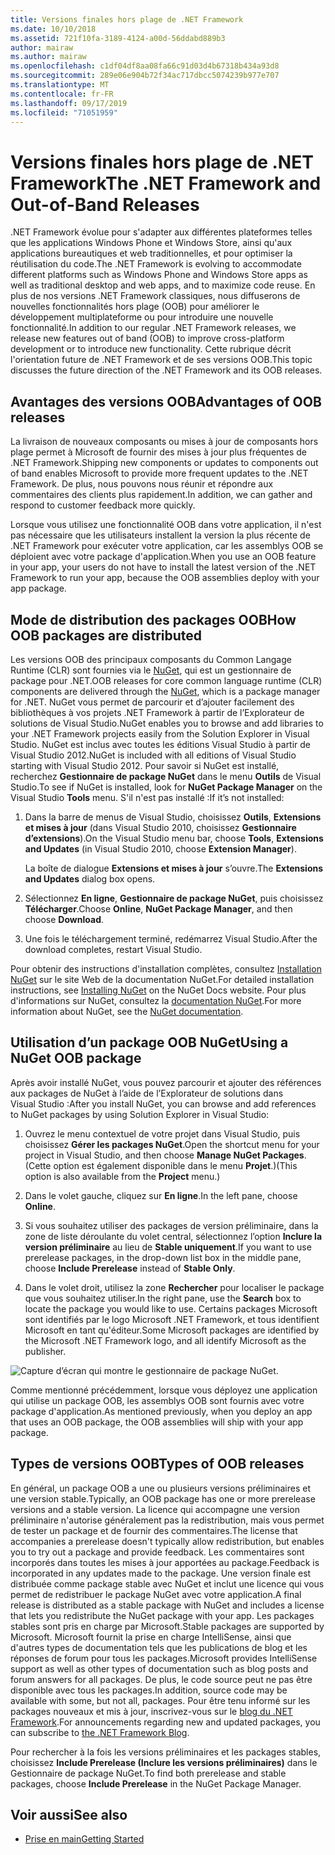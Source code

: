 ```yaml
---
title: Versions finales hors plage de .NET Framework
ms.date: 10/10/2018
ms.assetid: 721f10fa-3189-4124-a00d-56ddabd889b3
author: mairaw
ms.author: mairaw
ms.openlocfilehash: c1df04df8aa08fa66c91d03d4b67318b434a93d8
ms.sourcegitcommit: 289e06e904b72f34ac717dbcc5074239b977e707
ms.translationtype: MT
ms.contentlocale: fr-FR
ms.lasthandoff: 09/17/2019
ms.locfileid: "71051959"
---
```

# <a name="the-net-framework-and-out-of-band-releases"></a><span data-ttu-id="629f3-102">Versions finales hors plage de .NET Framework</span><span class="sxs-lookup"><span data-stu-id="629f3-102">The .NET Framework and Out-of-Band Releases</span></span>

<span data-ttu-id="629f3-103">.NET Framework évolue pour s'adapter aux différentes plateformes telles que les applications Windows Phone et Windows Store, ainsi qu'aux applications bureautiques et web traditionnelles, et pour optimiser la réutilisation du code.</span><span class="sxs-lookup"><span data-stu-id="629f3-103">The .NET Framework is evolving to accommodate different platforms such as Windows Phone and Windows Store apps as well as traditional desktop and web apps, and to maximize code reuse.</span></span> <span data-ttu-id="629f3-104">En plus de nos versions .NET Framework classiques, nous diffuserons de nouvelles fonctionnalités hors plage (OOB) pour améliorer le développement multiplateforme ou pour introduire une nouvelle fonctionnalité.</span><span class="sxs-lookup"><span data-stu-id="629f3-104">In addition to our regular .NET Framework releases, we release new features out of band (OOB) to improve cross-platform development or to introduce new functionality.</span></span> <span data-ttu-id="629f3-105">Cette rubrique décrit l'orientation future de .NET Framework et de ses versions OOB.</span><span class="sxs-lookup"><span data-stu-id="629f3-105">This topic discusses the future direction of the .NET Framework and its OOB releases.</span></span>

## <a name="advantages-of-oob-releases"></a><span data-ttu-id="629f3-106">Avantages des versions OOB</span><span class="sxs-lookup"><span data-stu-id="629f3-106">Advantages of OOB releases</span></span>
 <span data-ttu-id="629f3-107">La livraison de nouveaux composants ou mises à jour de composants hors plage permet à Microsoft de fournir des mises à jour plus fréquentes de .NET Framework.</span><span class="sxs-lookup"><span data-stu-id="629f3-107">Shipping new components or updates to components out of band enables Microsoft to provide more frequent updates to the .NET Framework.</span></span> <span data-ttu-id="629f3-108">De plus, nous pouvons nous réunir et répondre aux commentaires des clients plus rapidement.</span><span class="sxs-lookup"><span data-stu-id="629f3-108">In addition, we can gather and respond to customer feedback more quickly.</span></span>

 <span data-ttu-id="629f3-109">Lorsque vous utilisez une fonctionnalité OOB dans votre application, il n'est pas nécessaire que les utilisateurs installent la version la plus récente de .NET Framework pour exécuter votre application, car les assemblys OOB se déploient avec votre package d'application.</span><span class="sxs-lookup"><span data-stu-id="629f3-109">When you use an OOB feature in your app, your users do not have to install the latest version of the .NET Framework to run your app, because the OOB assemblies deploy with your app package.</span></span>

## <a name="how-oob-packages-are-distributed"></a><span data-ttu-id="629f3-110">Mode de distribution des packages OOB</span><span class="sxs-lookup"><span data-stu-id="629f3-110">How OOB packages are distributed</span></span>
<span data-ttu-id="629f3-111">Les versions OOB des principaux composants du Common Langage Runtime (CLR) sont fournies via le [NuGet](https://www.nuget.org/), qui est un gestionnaire de package pour .NET.</span><span class="sxs-lookup"><span data-stu-id="629f3-111">OOB releases for core common language runtime (CLR) components are delivered through the [NuGet](https://www.nuget.org/), which is a package manager for .NET.</span></span> <span data-ttu-id="629f3-112">NuGet vous permet de parcourir et d’ajouter facilement des bibliothèques à vos projets .NET Framework à partir de l’Explorateur de solutions de Visual Studio.</span><span class="sxs-lookup"><span data-stu-id="629f3-112">NuGet enables you to browse and add libraries to your .NET Framework projects easily from the Solution Explorer in Visual Studio.</span></span> <span data-ttu-id="629f3-113">NuGet est inclus avec toutes les éditions Visual Studio à partir de Visual Studio 2012.</span><span class="sxs-lookup"><span data-stu-id="629f3-113">NuGet is included with all editions of Visual Studio starting with Visual Studio 2012.</span></span> <span data-ttu-id="629f3-114">Pour savoir si NuGet est installé, recherchez **Gestionnaire de package NuGet** dans le menu **Outils** de Visual Studio.</span><span class="sxs-lookup"><span data-stu-id="629f3-114">To see if NuGet is installed, look for **NuGet Package Manager** on the Visual Studio **Tools** menu.</span></span> <span data-ttu-id="629f3-115">S'il n'est pas installé :</span><span class="sxs-lookup"><span data-stu-id="629f3-115">If it’s not installed:</span></span>

1. <span data-ttu-id="629f3-116">Dans la barre de menus de Visual Studio, choisissez **Outils**, **Extensions et mises à jour** (dans Visual Studio 2010, choisissez **Gestionnaire d’extensions**).</span><span class="sxs-lookup"><span data-stu-id="629f3-116">On the Visual Studio menu bar, choose **Tools**, **Extensions and Updates** (in Visual Studio 2010, choose **Extension Manager**).</span></span>

     <span data-ttu-id="629f3-117">La boîte de dialogue **Extensions et mises à jour** s’ouvre.</span><span class="sxs-lookup"><span data-stu-id="629f3-117">The **Extensions and Updates** dialog box opens.</span></span>

2. <span data-ttu-id="629f3-118">Sélectionnez **En ligne**, **Gestionnaire de package NuGet**, puis choisissez **Télécharger**.</span><span class="sxs-lookup"><span data-stu-id="629f3-118">Choose **Online**, **NuGet Package Manager**, and then choose **Download**.</span></span>

3. <span data-ttu-id="629f3-119">Une fois le téléchargement terminé, redémarrez Visual Studio.</span><span class="sxs-lookup"><span data-stu-id="629f3-119">After the download completes, restart Visual Studio.</span></span>

 <span data-ttu-id="629f3-120">Pour obtenir des instructions d'installation complètes, consultez [Installation NuGet](/nuget/install-nuget-client-tools) sur le site Web de la documentation NuGet.</span><span class="sxs-lookup"><span data-stu-id="629f3-120">For detailed installation instructions, see [Installing NuGet](/nuget/install-nuget-client-tools) on the NuGet Docs website.</span></span> <span data-ttu-id="629f3-121">Pour plus d'informations sur NuGet, consultez la [documentation NuGet](/nuget).</span><span class="sxs-lookup"><span data-stu-id="629f3-121">For more information about NuGet, see the [NuGet documentation](/nuget).</span></span>

## <a name="using-a-nuget-oob-package"></a><span data-ttu-id="629f3-122">Utilisation d’un package OOB NuGet</span><span class="sxs-lookup"><span data-stu-id="629f3-122">Using a NuGet OOB package</span></span>
 <span data-ttu-id="629f3-123">Après avoir installé NuGet, vous pouvez parcourir et ajouter des références aux packages de NuGet à l’aide de l’Explorateur de solutions dans Visual Studio :</span><span class="sxs-lookup"><span data-stu-id="629f3-123">After you install NuGet, you can browse and add references to NuGet packages by using Solution Explorer in Visual Studio:</span></span>

1. <span data-ttu-id="629f3-124">Ouvrez le menu contextuel de votre projet dans Visual Studio, puis choisissez **Gérer les packages NuGet**.</span><span class="sxs-lookup"><span data-stu-id="629f3-124">Open the shortcut menu for your project in Visual Studio, and then choose **Manage NuGet Packages**.</span></span> <span data-ttu-id="629f3-125">(Cette option est également disponible dans le menu **Projet**.)</span><span class="sxs-lookup"><span data-stu-id="629f3-125">(This option is also available from the **Project** menu.)</span></span>

2. <span data-ttu-id="629f3-126">Dans le volet gauche, cliquez sur **En ligne**.</span><span class="sxs-lookup"><span data-stu-id="629f3-126">In the left pane, choose **Online**.</span></span>

3. <span data-ttu-id="629f3-127">Si vous souhaitez utiliser des packages de version préliminaire, dans la zone de liste déroulante du volet central, sélectionnez l’option **Inclure la version préliminaire** au lieu de **Stable uniquement**.</span><span class="sxs-lookup"><span data-stu-id="629f3-127">If you want to use prerelease packages, in the drop-down list box in the middle pane, choose **Include Prerelease** instead of **Stable Only**.</span></span>

4. <span data-ttu-id="629f3-128">Dans le volet droit, utilisez la zone **Rechercher** pour localiser le package que vous souhaitez utiliser.</span><span class="sxs-lookup"><span data-stu-id="629f3-128">In the right pane, use the **Search** box to locate the package you would like to use.</span></span> <span data-ttu-id="629f3-129">Certains packages Microsoft sont identifiés par le logo Microsoft .NET Framework, et tous identifient Microsoft en tant qu'éditeur.</span><span class="sxs-lookup"><span data-stu-id="629f3-129">Some Microsoft packages are identified by the Microsoft .NET Framework logo, and all identify Microsoft as the publisher.</span></span>

 ![Capture d’écran qui montre le gestionnaire de package NuGet.](./media/the-net-framework-and-out-of-band-releases/nuget-package-manager-dialog.png)

 <span data-ttu-id="629f3-131">Comme mentionné précédemment, lorsque vous déployez une application qui utilise un package OOB, les assemblys OOB sont fournis avec votre package d'application.</span><span class="sxs-lookup"><span data-stu-id="629f3-131">As mentioned previously, when you deploy an app that uses an OOB package, the OOB assemblies will ship with your app package.</span></span>

## <a name="types-of-oob-releases"></a><span data-ttu-id="629f3-132">Types de versions OOB</span><span class="sxs-lookup"><span data-stu-id="629f3-132">Types of OOB releases</span></span>
 <span data-ttu-id="629f3-133">En général, un package OOB a une ou plusieurs versions préliminaires et une version stable.</span><span class="sxs-lookup"><span data-stu-id="629f3-133">Typically, an OOB package has one or more prerelease versions and a stable version.</span></span> <span data-ttu-id="629f3-134">La licence qui accompagne une version préliminaire n'autorise généralement pas la redistribution, mais vous permet de tester un package et de fournir des commentaires.</span><span class="sxs-lookup"><span data-stu-id="629f3-134">The license that accompanies a prerelease doesn't typically allow redistribution, but enables you to try out a package and provide feedback.</span></span> <span data-ttu-id="629f3-135">Les commentaires sont incorporés dans toutes les mises à jour apportées au package.</span><span class="sxs-lookup"><span data-stu-id="629f3-135">Feedback is incorporated in any updates made to the package.</span></span> <span data-ttu-id="629f3-136">Une version finale est distribuée comme package stable avec NuGet et inclut une licence qui vous permet de redistribuer le package NuGet avec votre application.</span><span class="sxs-lookup"><span data-stu-id="629f3-136">A final release is distributed as a stable package with NuGet and includes a license that lets you redistribute the NuGet package with your app.</span></span> <span data-ttu-id="629f3-137">Les packages stables sont pris en charge par Microsoft.</span><span class="sxs-lookup"><span data-stu-id="629f3-137">Stable packages are supported by Microsoft.</span></span> <span data-ttu-id="629f3-138">Microsoft fournit la prise en charge IntelliSense, ainsi que d'autres types de documentation tels que les publications de blog et les réponses de forum pour tous les packages.</span><span class="sxs-lookup"><span data-stu-id="629f3-138">Microsoft provides IntelliSense support as well as other types of documentation such as blog posts and forum answers for all packages.</span></span> <span data-ttu-id="629f3-139">De plus, le code source peut ne pas être disponible avec tous les packages.</span><span class="sxs-lookup"><span data-stu-id="629f3-139">In addition, source code may be available with some, but not all, packages.</span></span> <span data-ttu-id="629f3-140">Pour être tenu informé sur les packages nouveaux et mis à jour, inscrivez-vous sur le [blog du .NET Framework](https://devblogs.microsoft.com/dotnet/).</span><span class="sxs-lookup"><span data-stu-id="629f3-140">For announcements regarding new and updated packages, you can subscribe to [the .NET Framework Blog](https://devblogs.microsoft.com/dotnet/).</span></span>

 <span data-ttu-id="629f3-141">Pour rechercher à la fois les versions préliminaires et les packages stables, choisissez **Include Prerelease (Inclure les versions préliminaires)** dans le Gestionnaire de package NuGet.</span><span class="sxs-lookup"><span data-stu-id="629f3-141">To find both prerelease and stable packages, choose **Include Prerelease** in the NuGet Package Manager.</span></span>

## <a name="see-also"></a><span data-ttu-id="629f3-142">Voir aussi</span><span class="sxs-lookup"><span data-stu-id="629f3-142">See also</span></span>

- [<span data-ttu-id="629f3-143">Prise en main</span><span class="sxs-lookup"><span data-stu-id="629f3-143">Getting Started</span></span>](index.md)
